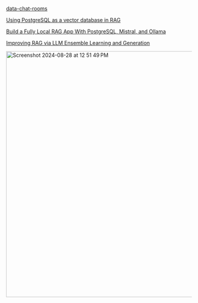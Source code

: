 [data-chat-rooms](https://github.com/Husseinjd/data-chat-rooms/blob/main/app/utils.py)

[Using PostgreSQL as a vector database in RAG](https://www.infoworld.com/article/3516109/using-postgresql-as-a-vector-database-in-rag.html)

[Build a Fully Local RAG App With PostgreSQL, Mistral, and Ollama](https://www.timescale.com/blog/build-a-fully-local-rag-app-with-postgresql-mistral-and-ollama/)

[Improving RAG via LLM Ensemble Learning and Generation](https://medium.com/thoughts-on-machine-learning/improving-rag-via-llm-ensemble-learning-and-generation-723c12e6d1e4)

<img width="665" alt="Screenshot 2024-08-28 at 12 51 49 PM" src="https://github.com/user-attachments/assets/0881921e-1e3a-41f7-b2a1-2b5c6b3430cf">
